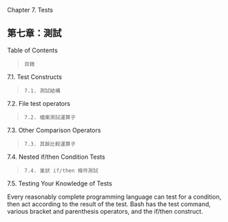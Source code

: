 Chapter 7. Tests

第七章：測試
---

Table of Contents
>`目錄`

7.1. Test Constructs
>`7.1. 測試結構`

7.2. File test operators
>`7.2. 檔案測試運算子`

7.3. Other Comparison Operators
>`7.3. 其餘比較運算子`

7.4. Nested if/then Condition Tests
>`7.4. 巢狀 if/then 條件測試`

7.5. Testing Your Knowledge of Tests

Every reasonably complete programming language can test for a condition, then act according to the result of the test. Bash has the test command, various bracket and parenthesis operators, and the if/then construct.
